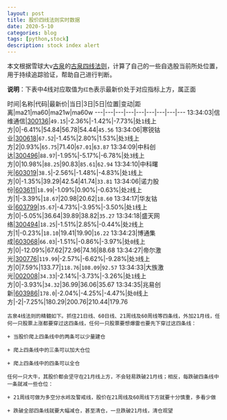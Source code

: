 ```yaml
---
layout: post
title: 股价四线法则实时数据
date: 2020-5-10
categories: blog
tags: [python,stock]
description: stock index alert
---
```



本文根据雪球大v[古泉](https://xueqiu.com/u/7148646888)的[古泉四线法则](https://xueqiu.com/7148646888/130498192)，计算了自己的一些自选股当前所处位置，用于持续追踪验证，帮助自己进行判断。

**说明**：下表中4线对应取值为`红色`表示最新价处于对应指标上方，属正面

时间|名称|代码|最新价|当日|3日|5日|位置|变动|距离|ma21|ma60|ma21w|ma60w
---|---|---|---|---|---|---|---|---
13:34:03|信维通信|[300136](https://xueqiu.com/S/SZ300136)|`49.15`|-2.36%|-1.42%|-7.73%|处`1`线上方|0|-6.41%|54.84|56.78|54.44|`45.56`
13:34:06|寒锐钴业|[300618](https://xueqiu.com/S/SZ300618)|`67.52`|-1.45%|2.80%|1.53%|处`3`线上方|2|0.93%|`65.75`|71.40|`67.01`|`63.87`
13:34:09|中科创达|[300496](https://xueqiu.com/S/SZ300496)|`88.97`|-1.95%|-5.17%|-6.78%|处`3`线上方|0|10.98%|`88.25`|90.83|`85.61`|`62.94`
13:34:10|中科曙光|[603019](https://xueqiu.com/S/SH603019)|`38.5`|-2.56%|-1.48%|-4.83%|处`1`线上方|0|-1.35%|39.29|42.54|41.74|`33.81`
13:34:06|诺力股份|[603611](https://xueqiu.com/S/SH603611)|`18.99`|-1.09%|0.90%|-0.63%|处`2`线上方|1|-3.39%|`18.67`|20.98|20.62|`18.60`
13:34:17|华友钴业|[603799](https://xueqiu.com/S/SH603799)|`35.67`|-4.73%|-3.95%|-3.50%|处`1`线上方|0|-5.05%|36.64|39.89|38.82|`35.27`
13:34:18|盛天网络|[300494](https://xueqiu.com/S/SZ300494)|`18.25`|-1.51%|2.85%|-0.44%|处`2`线上方|1|-0.23%|`18.10`|19.41|19.90|`16.22`
13:34:23|博通集成|[603068](https://xueqiu.com/S/SH603068)|`66.03`|-1.51%|-0.86%|-3.97%|处`0`线上方|0|-12.09%|67.62|72.96|74.16|88.68
13:34:27|帝尔激光|[300776](https://xueqiu.com/S/SZ300776)|`119.99`|-2.57%|-6.62%|-9.28%|处`3`线上方|0|7.59%|133.77|`118.76`|`108.09`|`92.57`
13:34:33|大族激光|[002008](https://xueqiu.com/S/SZ002008)|`34.33`|-2.14%|-3.73%|-3.26%|处`1`线上方|0|-3.93%|`34.32`|36.99|36.06|35.67
13:34:35|兆易创新|[603986](https://xueqiu.com/S/SH603986)|`178.0`|-2.04%|-4.25%|-4.47%|处`0`线上方|-2|-7.25%|180.29|200.76|210.44|179.76

```
古泉4线法则的精髓如下。抓住21日线、60日线、21周线及60周线等四条线，外加21月线，任何一只股票上涨都要穿过这四条线，任何一只股票要想爆雷也要先下穿过这四条线：

+ 当股价爬上四条线中的两条可以少量建仓

+ 爬上四条线中的三条可以加大仓位

+ 爬上四条线中的四条可以全仓

任何一只大牛，其股价都会坚守在21月线上方，不会轻易跌破21月线；相反，每跌破四条线中一条就减一些仓位：

+ 21周线可做为多空分水岭及警戒线，股价在21周线及60周线下方就要十分慎重，多看少做

+ 跌破全部四条线就要大幅减仓，甚至清仓，一旦跌破21月线，清仓观望
```